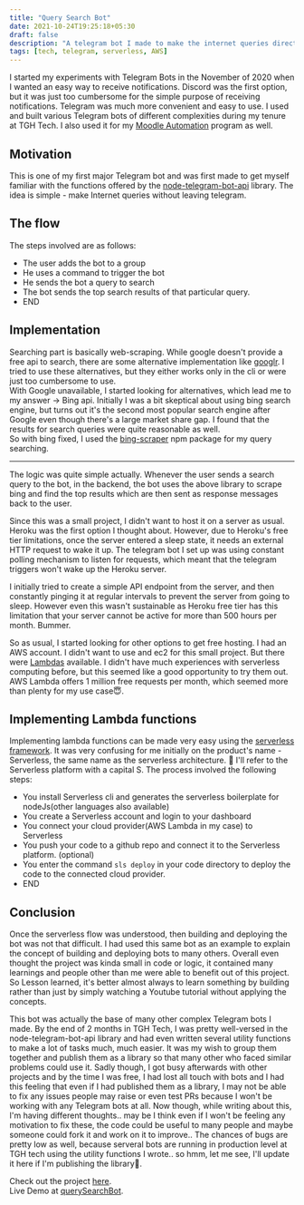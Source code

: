 ```yaml
---
title: "Query Search Bot"
date: 2021-10-24T19:25:18+05:30
draft: false
description: "A telegram bot I made to make the internet queries directly from telegram"
tags: [tech, telegram, serverless, AWS]
---
```


I started my experiments with Telegram Bots in the November of 2020 when I wanted an easy way to receive notifications.
Discord was the first option, but it was just too cumbersome for the simple purpose of receiving notifications. Telegram was much more convenient and easy to use. I used and built various Telegram bots of different complexities during my tenure at TGH Tech. I also used it for my [Moodle Automation](/projects/moodle-automation) program as well.

## Motivation

This is one of my first major Telegram bot and was first made to get myself familiar with the functions offered by the [node-telegram-bot-api](https://github.com/yagop/node-telegram-bot-api) library. The idea is simple - make Internet queries without leaving telegram.

## The flow

The steps involved are as follows:

- The user adds the bot to a group
- He uses a command to trigger the bot
- He sends the bot a query to search
- The bot sends the top search results of that particular query.
- END

## Implementation

Searching part is basically web-scraping. While google doesn't provide a free api to search, there are some alternative implementation like [googlr](https://github.com/jarun/googler). I tried to use these alternatives, but they either works only in the cli or were just too cumbersome to use.
<br/>
With Google unavailable, I started looking for alternatives, which lead me to my answer -> Bing api. Initially I was a bit skeptical about using bing search engine, but turns out it's the second most popular search engine after Google even though there's a large market share gap.
I found that the results for search queries were quite reasonable as well.
<br/>
So with bing fixed, I used the [bing-scraper](https://www.npmjs.com/package/bing-scraper) npm package for my query searching.

<hr/>

The logic was quite simple actually. Whenever the user sends a search query to the bot, in the backend, the bot uses the above library to scrape bing and find the top results which are then sent as response messages back to the user.

Since this was a small project, I didn't want to host it on a server as usual. Heroku was the first option I thought about. However, due to Heroku's free tier limitations, once the server entered a sleep state, it needs an external HTTP request to wake it up. The telegram bot I set up was using constant polling mechanism to listen for requests, which meant that the telegram triggers won't wake up the Heroku server.

I initially tried to create a simple API endpoint from the server, and then constantly pinging it at regular intervals to prevent the server from going to sleep. However even this wasn't sustainable as Heroku free tier has this limitation that your server cannot be active for more than 500 hours per month. Bummer.

So as usual, I started looking for other options to get free hosting. I had an AWS account. I didn't want to use and ec2 for this small project. But there were [Lambdas](https://aws.amazon.com/lambda) available. I didn't have much experiences with serverless computing before, but this seemed like a good opportunity to try them out. AWS Lambda offers 1 million free requests per month, which seemed more than plenty for my use case😇.

## Implementing Lambda functions

Implementing lambda functions can be made very easy using the [serverless framework](https://www.serverless.com/).
It was very confusing for me initially on the product's name - Serverless, the same name as the serverless architecture. 🤷 I'll refer to the Serverless platform with a capital S.
The process involved the following steps:

- You install Serverless cli and generates the serverless boilerplate for nodeJs(other languages also available)
- You create a Serverless account and login to your dashboard
- You connect your cloud provider(AWS Lambda in my case) to Serverless
- You push your code to a github repo and connect it to the Serverless platform. (optional)
- You enter the command `sls deploy` in your code directory to deploy the code to the connected cloud provider.
- END

## Conclusion

Once the serverless flow was understood, then building and deploying the bot was not that difficult. I had used this same bot as an example to explain the concept of building and deploying bots to many others. Overall even thought the project was kinda small in code or logic, it contained many learnings and people other than me were able to benefit out of this project. So Lesson learned, it's better almost always to learn something by building rather than just by simply watching a Youtube tutorial without applying the concepts.

This bot was actually the base of many other complex Telegram bots I made. By the end of 2 months in TGH Tech, I was pretty well-versed in the node-telegram-bot-api library and had even written several utility functions to make a lot of tasks much, much easier. It was my wish to group them together and publish them as a library so that many other who faced similar problems could use it. Sadly though, I got busy afterwards with other projects and by the time I was free, I had lost all touch with bots and I had this feeling that even if I had published them as a library, I may not be able to fix any issues people may raise or even test PRs because I won't be working with any Telegram bots at all. Now though, while writing about this, I'm having different thoughts.. may be I think even if I won't be feeling any motivation to fix these, the code could be useful to many people and maybe someone could fork it and work on it to improve.. The chances of bugs are pretty low as well, because serveral bots are running in production level at TGH tech using the utility functions I wrote.. so hmm, let me see, I'll update it here if I'm publishing the library🤞.

Check out the project [here](https://github.com/aldrinjenson/tg-querySearchBot).
<br/>
Live Demo at [querySearchBot](https://t.me/querySearchBot).
